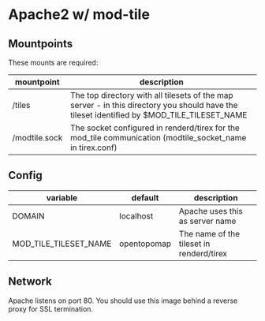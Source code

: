 # Apache2 w/ mod-tile

## Mountpoints

These mounts are required:

| mountpoint    | description                                                                                                                                |
|---------------|--------------------------------------------------------------------------------------------------------------------------------------------|
| /tiles        | The top directory with all tilesets of the map server - in this directory you should have the tileset identified by $MOD_TILE_TILESET_NAME |
| /modtile.sock | The socket configured in renderd/tirex for the mod_tile communication (modtile_socket_name in tirex.conf)                                  |


## Config

| variable                    | default     | description                               |
|-----------------------------|-------------|-------------------------------------------|
| DOMAIN                      | localhost   | Apache uses this as server name           |
| MOD_TILE_TILESET_NAME       | opentopomap | The name of the tileset in renderd/tirex  |


## Network

Apache listens on port 80. You should use this image behind a reverse proxy for SSL termination.
